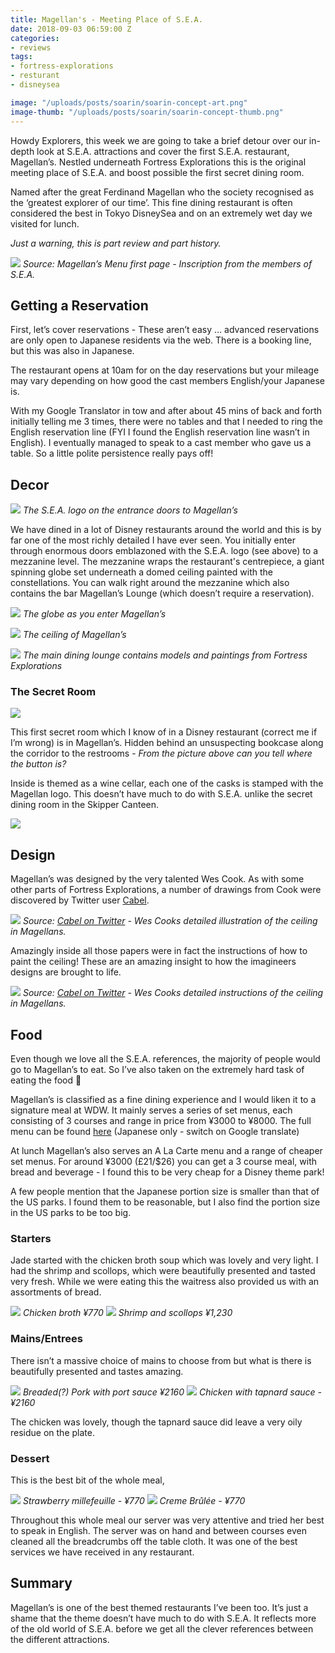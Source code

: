 ```yaml
---
title: Magellan's - Meeting Place of S.E.A.
date: 2018-09-03 06:59:00 Z
categories:
- reviews
tags:
- fortress-explorations
- resturant
- disneysea

image: "/uploads/posts/soarin/soarin-concept-art.png"
image-thumb: "/uploads/posts/soarin/soarin-concept-thumb.png"
---
```


Howdy Explorers, this week we are going to take a brief detour over our in-depth look at S.E.A. attractions and cover the first S.E.A. restaurant, Magellan’s. Nestled underneath Fortress Explorations this is the original meeting place of S.E.A. and boost possible the first secret dining room. 

Named after the great Ferdinand Magellan who the society recognised as the ‘greatest explorer of our time’. This fine dining restaurant is often considered the best in Tokyo DisneySea and on an extremely wet day we visited for lunch.

*Just a warning, this is part review and part history.*

![](/uploads/posts/magellans/IMG_0427.jpg)
*Source: Magellan’s Menu first page - Inscription from the members of S.E.A.*

## Getting a Reservation
First, let’s cover reservations - These aren’t easy … advanced reservations are only open to Japanese residents via the web. There is a booking line, but this was also in Japanese.

The restaurant opens at 10am for on the day reservations but your mileage may vary depending on how good the cast members English/your Japanese is.

With my Google Translator in tow and after about 45 mins of back and forth initially telling me 3 times, there were no tables and that I needed to ring the English reservation line (FYI I found the English reservation line wasn’t in English). I eventually managed to speak to a cast member who gave us a table. So a little polite persistence really pays off!

## Decor
![](/uploads/posts/magellans/DSC03223%20(1).jpg)
*The S.E.A. logo on the entrance doors to Magellan’s*

We have dined in a lot of Disney restaurants around the world and this is by far one of the most richly detailed I have ever seen. You initially enter through enormous doors emblazoned with the S.E.A. logo (see above) to a mezzanine level. The mezzanine wraps the restaurant's centrepiece, a giant spinning globe set underneath a domed ceiling painted with the constellations. You can walk right around the mezzanine which also contains the bar Magellan’s Lounge (which doesn’t require a reservation).

![](/uploads/posts/magellans/DSC03247.jpg)
*The globe as you enter Magellan’s*

![](/uploads/posts/magellans/DSC03227.jpg)
*The ceiling of Magellan’s*

![](/uploads/posts/magellans/DSC03246.jpg)
*The main dining lounge contains models and paintings from Fortress Explorations*

### The Secret Room
![](/uploads/posts/magellans/DSC03228.jpg)

This first secret room which I know of in a Disney restaurant (correct me if I’m wrong) is in Magellan’s. Hidden behind an unsuspecting bookcase along the corridor to the restrooms - *From the picture above can you tell where the button is?*

Inside is themed as a wine cellar, each one of the casks is stamped with the Magellan logo. This doesn’t have much to do with S.E.A. unlike the secret dining room in the Skipper Canteen.

![](/uploads/posts/magellans/DSC03238.jpg)

## Design
Magellan’s was designed by the very talented Wes Cook. As with some other parts of Fortress Explorations, a number of drawings from Cook were discovered by Twitter user [Cabel](https://twitter.com/cabel/status/852633504957345792?ref_src=twsrc%5Etfw%7Ctwcamp%5Etweetembed&ref_url=https%3A%2F%2Fforums.wdwmagic.com%2Fthreads%2Fanyone-know-who-the-team-was-behind-fortress-explorations.944397%2F).

![](/uploads/posts/magellans/8BBBF0DB-89CE-4C3D-9F20-B6266E8960C6.png)
*Source:  [Cabel on Twitter](https://twitter.com/cabel/status/852633504957345792?ref_src=twsrc%5Etfw%7Ctwcamp%5Etweetembed&ref_url=https%3A%2F%2Fforums.wdwmagic.com%2Fthreads%2Fanyone-know-who-the-team-was-behind-fortress-explorations.944397%2F) - Wes Cooks detailed illustration of the ceiling in Magellans.*

Amazingly inside all those papers were in fact the instructions of how to paint the ceiling! These are an amazing insight to how the imagineers designs are brought to life.

![](/uploads/posts/magellans/A2B12562-2CAB-41B8-A8EC-E626FCB2CD7B.png)
*Source:  [Cabel on Twitter](https://twitter.com/cabel/status/852633504957345792?ref_src=twsrc%5Etfw%7Ctwcamp%5Etweetembed&ref_url=https%3A%2F%2Fforums.wdwmagic.com%2Fthreads%2Fanyone-know-who-the-team-was-behind-fortress-explorations.944397%2F) - Wes Cooks detailed instructions
 of the ceiling in Magellans.*

## Food
Even though we love all the S.E.A. references, the majority of people would go to Magellan’s to eat. So I’ve also taken on the extremely hard task of eating the food 🤣

Magellan’s is classified as a fine dining experience and I would liken it to a signature meal at WDW. It mainly serves a series of set menus, each consisting of 3 courses and range in price from ¥3000 to ¥8000. The full menu can be found [here](https://www.tokyodisneyresort.jp/tds/restaurant/menu/412/) (Japanese only - switch on Google translate)

At lunch Magellan’s also serves an A La Carte menu and a range of cheaper set menus. For around ¥3000 (£21/$26) you can get a 3 course meal, with bread and beverage - I found this to be very cheap for a Disney theme park! 

A few people mention that the Japanese portion size is smaller than that of the US parks. I found them to be reasonable, but I also find the portion size in the US parks to be too big.

### Starters

Jade started with the chicken broth soup which was lovely and very light. I had the shrimp and scollops, which were beautifully presented and tasted very fresh. While we were eating this the waitress also provided us with an assortments of bread.

![](/uploads/posts/magellans/IMG_0432.jpg)
*Chicken broth ¥770*
![](/uploads/posts/magellans/IMG_0431.jpg)
*Shrimp and scollops ¥1,230*

### Mains/Entrees
There isn’t a massive choice of mains to choose from but what is there is beautifully presented and tastes amazing.

![](/uploads/posts/magellans/IMG_0433.jpg)
*Breaded(?) Pork with port sauce ¥2160*
![](/uploads/posts/magellans/IMG_0436.jpg)
*Chicken with tapnard sauce - ¥2160*

The chicken was lovely, though the tapnard sauce did leave a very oily residue on the plate.

### Dessert
This is the best bit of the whole meal, 

![](/uploads/posts/magellans/IMG_0437.jpg)
*Strawberry millefeuille - ¥770*
![](/uploads/posts/magellans/IMG_0438.jpg)
*Creme Brûlée - ¥770*

Throughout this whole meal our server was very attentive and tried her best to speak in English. The server was on hand and between courses even cleaned all the breadcrumbs off the table cloth. It was one of the best services we have received in any restaurant.

## Summary
Magellan’s is one of the best themed restaurants I’ve been too. It’s just a shame that the theme doesn’t have much to do with S.E.A. It reflects more of the old world of S.E.A. before we get all the clever references between the different attractions.



